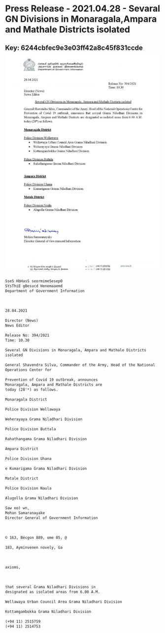 # Press Release - 2021.04.28 - Sevaral GN Divisions in Monaragala,Ampara and Mathale Districts isolated 
Key: 6244cbfec9e3e03ff42a8c45f831ccde 
![img](img/6244cbfec9e3e03ff42a8c45f831ccde.jpg)
---
```
SseS HbHasS seormimeSesepO
SYsThiE gBesucd Henemaaemd
Department of Government Information

 

28.04.2021

Director (News)
News Editor

Release No: 394/2021
Time: 10.30

Several GN Divisions in Monaragala, Ampara and Mathale Districts isolated

General Shavendra Silva, Commander of the Army, Head of the National Operations Center for

Prevention of Covid 19 outbreak, announces
Monaragala, Ampara and Mathale Districts are
today (28'*) as follows.

Monaragala District

Police Division Wellawaya

Weherayaya Grama Niladhari Division

Police Division Buttala

Rahathangama Grama Niladhari Division

Ampara District

Police Division Uhana

e Kumarigama Grama Niladhari Division

Matale District

Police Division Naula

Alugolla Grama Niladhari Division

Saw eo) wn,
Mohan Samaranayake
Director General of Government Information

    

© 163, Bécgon 889, ome 05, @

183, Ayminvenen novely, Ga

 

axioms,

 

that several Grama Niladhari Divisions in
designated as isolated areas from 6.00 A.M.

Wellawaya Urban Council Area Grama Niladhari Division

Kottamgambokka Grama Niladhari Division

(+94 11) 2515759
(+94 11) 2514753

```

